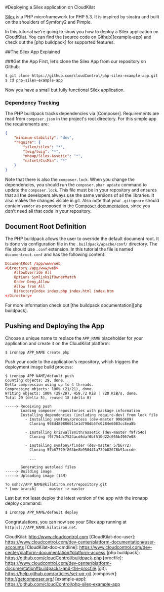 #Deploying a Silex application on CloudKilat

[Silex] is a PHP microframework for PHP 5.3. It is inspired by sinatra and
built on the shoulders of Symfony2 and Pimple.

In this tutorial we're going to show you how to deploy a Silex application on
CloudKilat. You can find the [source code on Github][example-app] and check
out the [php buildpack] for supported features.


##The Silex App Explained

###Get the App
First, let’s clone the Silex App from our repository on Github:
~~~bash
$ git clone https://github.com/cloudControl/php-silex-example-app.git
$ cd php-silex-example-app
~~~

Now you have a small but fully functional Silex application.


### Dependency Tracking
The PHP buildpack tracks dependencies via [Composer]. Requirements are read
from `composer.json` in the project's root directory. For this simple app the
requirements are:

~~~json
{
    "minimum-stability": "dev",
    "require": {
        "silex/silex": "*",
        "twig/twig": "*",
        "mheap/Silex-Assetic": "*",
        "natxet/CssMin": "*"
    }
}
~~~

Note that there is also the `composer.lock`. When you change the dependencies,
you should run the `composer.phar update` command to update the
`composer.lock`.  This file must be in your repository and ensures that all the
developers always use the same versions of all the libraries. It also makes the
changes visible in git. Also note that your `.gitignore` should contain
`vendor` as proposed in the 
[Composer documentation](http://getcomposer.org/doc/01-basic-usage.md#installing-dependencies),
since you don't need all that code in your repository.


## Document Root Definition

The PHP buildpack allows the user to override the default document root. It is done via
configuration file in the `.buildpack/apache/conf/` directory. The file should use
`.conf` extension. In this tutorial the file is named `documentroot.conf` and has
the following content:
~~~conf
DocumentRoot /app/www/web
<Directory /app/www/web>
    AllowOverride All
    Options SymlinksIfOwnerMatch
    Order Deny,Allow
    Allow from All
    DirectoryIndex index.php index.html index.htm
</Directory>
~~~

For more information check out [the buildpack documentation][php buildpack].

## Pushing and Deploying the App
Choose a unique name to replace the `APP_NAME` placeholder for your application and create it on the CloudKilat platform:
~~~bash
$ ironapp APP_NAME create php
~~~

Push your code to the application's repository, which triggers the deployment image build process:
~~~
$ ironapp APP_NAME/default push
Counting objects: 29, done.
Delta compression using up to 4 threads.
Compressing objects: 100% (21/21), done.
Writing objects: 100% (29/29), 459.72 KiB | 720 KiB/s, done.
Total 29 (delta 5), reused 18 (delta 0)

-----> Receiving push
       Loading composer repositories with package information
       Installing dependencies (including require-dev) from lock file
         - Installing symfony/process (dev-master 998d489)
           Cloning 998d489806011e1d790db5fc0284e6083cc8ea8b

         - Installing kriswallsmith/assetic (dev-master f9f754d)
           Cloning f9f754dc7524acd6daf0bf510d22c055b4967e08

         - Installing symfony/finder (dev-master 57b6772)
           Cloning 57b67729f863be8b950441a739b82678b91accde

           ...

       Generating autoload files
-----> Building image
-----> Uploading image (14M)

To ssh://APP_NAME@kilatiron.net/repository.git
* [new branch]      master -> master
~~~

Last but not least deploy the latest version of the app with the ironapp deploy command:
~~~bash
$ ironapp APP_NAME/default deploy
~~~

Congratulations, you can now see your Silex app running at `http[s]://APP_NAME.kilatiron.net`.


[silex]: http://silex.sensiolabs.org/
CloudKilat: http://www.cloudcontrol.com
[CloudKilat-doc-user]: https://www.cloudcontrol.com/dev-center/platform-documentation#user-accounts
[CloudKilat-doc-cmdline]: https://www.cloudcontrol.com/dev-center/platform-documentation#platform-access
[php buildpack]: https://github.com/cloudControl/buildpack-php
[procfile]: https://www.cloudcontrol.com/dev-center/platform-documentation#buildpacks-and-the-procfile
[git]: https://help.github.com/articles/set-up-git
[composer]: http://getcomposer.org/
[example-app]: https://github.com/cloudControl/php-silex-example-app
